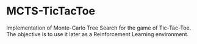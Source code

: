 # MCTS-TicTacToe
Implementation of Monte-Carlo Tree Search for the game of Tic-Tac-Toe. The objective is to use it later as a Reinforcement Learning environment.
